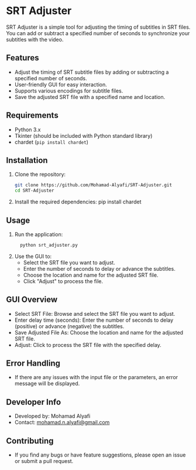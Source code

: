 # SRT Adjuster

SRT Adjuster is a simple tool for adjusting the timing of subtitles in SRT files. You can add or subtract a specified number of seconds to synchronize your subtitles with the video.

## Features

- Adjust the timing of SRT subtitle files by adding or subtracting a specified number of seconds.
- User-friendly GUI for easy interaction.
- Supports various encodings for subtitle files.
- Save the adjusted SRT file with a specified name and location.

## Requirements

- Python 3.x
- Tkinter (should be included with Python standard library)
- chardet (`pip install chardet`)

## Installation

1. Clone the repository:

   ```sh
   git clone https://github.com/Mohamad-Alyafi/SRT-Adjuster.git
   cd SRT-Adjuster
2. Install the required dependencies:
   pip install chardet
   
## Usage

1. Run the application:
   ```sh
     python srt_adjuster.py
   
2. Use the GUI to:
   -  Select the SRT file you want to adjust.
   -  Enter the number of seconds to delay or advance the subtitles.
   -  Choose the location and name for the adjusted SRT file.
   -  Click "Adjust" to process the file.

## GUI Overview

-  Select SRT File: Browse and select the SRT file you want to adjust.
-  Enter delay time (seconds): Enter the number of seconds to delay (positive) or advance (negative) the subtitles.
-  Save Adjusted File As: Choose the location and name for the adjusted SRT file.
-  Adjust: Click to process the SRT file with the specified delay.

## Error Handling

-	If there are any issues with the input file or the parameters, an error message will be displayed.

## Developer Info

-  Developed by: Mohamad Alyafi
-  Contact: mohamad.n.alyafi@gmail.com

## Contributing

- If you find any bugs or have feature suggestions, please open an issue or submit a pull request.



